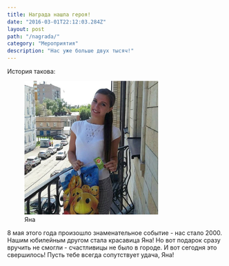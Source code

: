 ```yaml
---
title: Награда нашла героя!
date: "2016-03-01T22:12:03.284Z"
layout: post
path: "/nagrada/"
category: "Мероприятия"
description: "Нас уже больше двух тысяч!"
---
```


История такова:

<figure class="floatRight">
	<img style="height: 310px;" src="./1.jpg" alt="Gutenberg">
	<figcaption>Яна</figcaption>
</figure>


8 мая этого года произошло знаменательное событие - нас стало 2000. Нашим юбилейным другом стала красавица Яна! Но вот подарок сразу вручить не смогли - счастливицы не было в городе. И вот сегодня это свершилось! Пусть тебе всегда сопутствует удача, Яна!